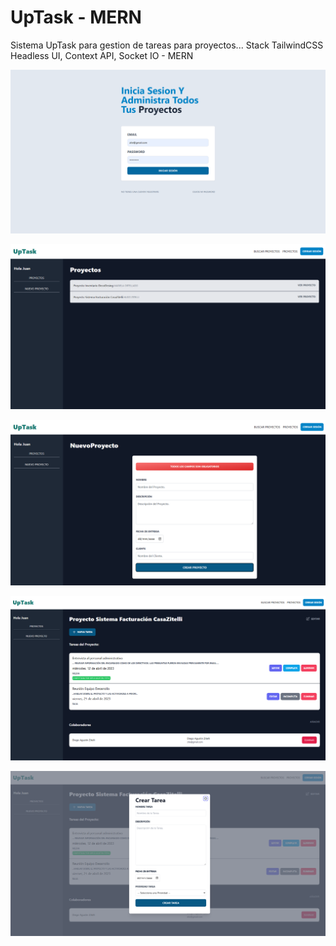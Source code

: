 ﻿# UpTask - MERN

Sistema UpTask para gestion de tareas para proyectos... Stack TailwindCSS Headless UI, Context API, Socket IO - MERN

![Inicio Session](https://raw.githubusercontent.com/ZitelliDZ/UpTask_MERN/main/presentacion/5.png)

![Proyectos](https://raw.githubusercontent.com/ZitelliDZ/UpTask_MERN/main/presentacion/2.png)

![Nuevo proyecto](https://raw.githubusercontent.com/ZitelliDZ/UpTask_MERN/main/presentacion/1.png)

![Tareas](https://raw.githubusercontent.com/ZitelliDZ/UpTask_MERN/main/presentacion/3.png)

![Nueva Tarea](https://raw.githubusercontent.com/ZitelliDZ/UpTask_MERN/main/presentacion/4.png)


